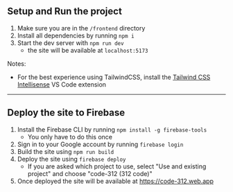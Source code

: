 ## Setup and Run the project

1. Make sure you are in the `/frontend` directory
2. Install all dependencies by running `npm i`
3. Start the dev server with `npm run dev`
    - the site will be available at `localhost:5173`

Notes:
- For the best experience using TailwindCSS, install the [Tailwind CSS Intellisense](https://marketplace.visualstudio.com/items?itemName=bradlc.vscode-tailwindcss) VS Code extension

---

## Deploy the site to Firebase
1. Install the Firebase CLI by running `npm install -g firebase-tools`
    - You only have to do this once
2. Sign in to your Google account by running `firebase login`
3. Build the site using `npm run build`
4. Deploy the site using `firebase deploy`
    - If you are asked which project to use, select "Use and existing project" and choose "code-312 (312 code)"
4. Once deployed the site will be available at https://code-312.web.app